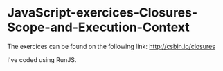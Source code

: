 # JavaScript-exercices-Closures-Scope-and-Execution-Context

The exercices can be found on the following link: http://csbin.io/closures

I've coded using RunJS.
